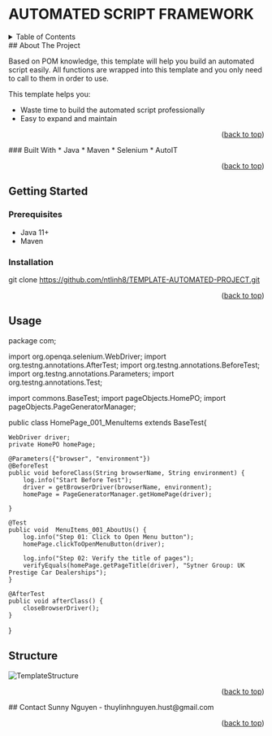 <!-- Improved compatibility of back to top link: See: https://github.com/othneildrew/Best-README-Template/pull/73 -->
<a name="readme-top"></a>

# AUTOMATED SCRIPT FRAMEWORK

<!-- TABLE OF CONTENTS -->
<details>
  <summary>Table of Contents</summary>
  <ol>
    <li>
      <a href="#about-the-project">About The Project</a>
      <ul>
        <li><a href="#built-with">Built With</a></li>
      </ul>
    </li>
    <li>
      <a href="#getting-started">Getting Started</a>
      <ul>
        <li><a href="#prerequisites">Prerequisites</a></li>
        <li><a href="#installation">Installation</a></li>
      </ul>
    </li>
    <li><a href="#usage">Usage</a></li>
    <li><a href="#roadmap">Template</a></li>
    <li><a href="#contact">Contact</a></li>
  </ol>
</details>
<!-- ABOUT THE PROJECT -->
## About The Project

Based on POM knowledge, this template will help you build an automated script easily. All functions are wrapped into this template and you only need to call to them in order to use. 

This template helps you:
* Waste time to build the automated script professionally
* Easy to expand and maintain
<p align="right">(<a href="#readme-top">back to top</a>)</p>
### Built With
* Java
* Maven
* Selenium
* AutoIT

<p align="right">(<a href="#readme-top">back to top</a>)</p>



<!-- GETTING STARTED -->
## Getting Started

### Prerequisites
* Java 11+
* Maven

### Installation
   git clone https://github.com/ntlinh8/TEMPLATE-AUTOMATED-PROJECT.git

<p align="right">(<a href="#readme-top">back to top</a>)</p>

<!-- USAGE EXAMPLES -->
## Usage
package com;

import org.openqa.selenium.WebDriver;
import org.testng.annotations.AfterTest;
import org.testng.annotations.BeforeTest;
import org.testng.annotations.Parameters;
import org.testng.annotations.Test;

import commons.BaseTest;
import pageObjects.HomePO;
import pageObjects.PageGeneratorManager;

public class HomePage_001_MenuItems extends BaseTest{

	WebDriver driver;
	private HomePO homePage;
	
	@Parameters({"browser", "environment"})
	@BeforeTest
	public void beforeClass(String browserName, String environment) {
		log.info("Start Before Test");
		driver = getBrowserDriver(browserName, environment);
		homePage = PageGeneratorManager.getHomePage(driver);
		
	}
	
	@Test
	public void  MenuItems_001_AboutUs() {
		log.info("Step 01: Click to Open Menu button");
		homePage.clickToOpenMenuButton(driver);
		
		log.info("Step 02: Verify the title of pages");
		verifyEquals(homePage.getPageTitle(driver), "Sytner Group: UK Prestige Car Dealerships");
	}
	
	@AfterTest
	public void afterClass() {
		closeBrowserDriver();
	}
}

<!-- ROADMAP -->
## Structure
![TemplateStructure](https://github.com/ntlinh8/TEMPLATE-AUTOMATED-PROJECT/blob/master/TemplateStructure.png)
<p align="right">(<a href="#readme-top">back to top</a>)</p>
<!-- CONTACT -->
## Contact
Sunny Nguyen - thuylinhnguyen.hust@gmail.com

<p align="right">(<a href="#readme-top">back to top</a>)</p>
